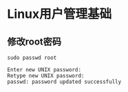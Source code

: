 # Linux用户管理基础

## 修改root密码
```shell
sudo passwd root

Enter new UNIX password: 
Retype new UNIX password: 
passwd: password updated successfully
```